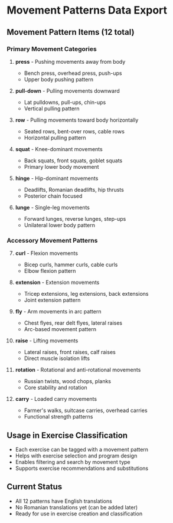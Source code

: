 # Movement Patterns Data Export

## Movement Pattern Items (12 total)

### Primary Movement Categories

1. **press** - Pushing movements away from body
   - Bench press, overhead press, push-ups
   - Upper body pushing pattern

2. **pull-down** - Pulling movements downward  
   - Lat pulldowns, pull-ups, chin-ups
   - Vertical pulling pattern

3. **row** - Pulling movements toward body horizontally
   - Seated rows, bent-over rows, cable rows
   - Horizontal pulling pattern

4. **squat** - Knee-dominant movements
   - Back squats, front squats, goblet squats
   - Primary lower body movement

5. **hinge** - Hip-dominant movements
   - Deadlifts, Romanian deadlifts, hip thrusts
   - Posterior chain focused

6. **lunge** - Single-leg movements
   - Forward lunges, reverse lunges, step-ups
   - Unilateral lower body pattern

### Accessory Movement Patterns

7. **curl** - Flexion movements
   - Bicep curls, hammer curls, cable curls
   - Elbow flexion pattern

8. **extension** - Extension movements  
   - Tricep extensions, leg extensions, back extensions
   - Joint extension pattern

9. **fly** - Arm movements in arc pattern
   - Chest flyes, rear delt flyes, lateral raises
   - Arc-based movement pattern

10. **raise** - Lifting movements
    - Lateral raises, front raises, calf raises
    - Direct muscle isolation lifts

11. **rotation** - Rotational and anti-rotational movements
    - Russian twists, wood chops, planks
    - Core stability and rotation

12. **carry** - Loaded carry movements
    - Farmer's walks, suitcase carries, overhead carries
    - Functional strength patterns

## Usage in Exercise Classification
- Each exercise can be tagged with a movement pattern
- Helps with exercise selection and program design
- Enables filtering and search by movement type
- Supports exercise recommendations and substitutions

## Current Status
- All 12 patterns have English translations
- No Romanian translations yet (can be added later)
- Ready for use in exercise creation and classification